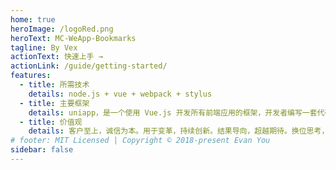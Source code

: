 ```yaml
---
home: true
heroImage: /logoRed.png
heroText: MC-WeApp-Bookmarks
tagline: By Vex
actionText: 快速上手 →
actionLink: /guide/getting-started/
features:
  - title: 所需技术
    details: node.js + vue + webpack + stylus
  - title: 主要框架
    details: uniapp，是一个使用 Vue.js 开发所有前端应用的框架，开发者编写一套代码，可发布到iOS、Android、H5、以及各种小程序（微信/支付宝/百度/头条/QQ/钉钉/淘宝）、快应用等多个平台。
  - title: 价值观
    details: 客户至上，诚信为本。用于变革，持续创新。结果导向，超越期待。换位思考，共担共赢。健康生活，快乐工作。
# footer: MIT Licensed | Copyright © 2018-present Evan You
sidebar: false
---
```

